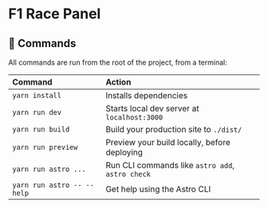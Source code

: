 # F1 Race Panel

## 🧞 Commands

All commands are run from the root of the project, from a terminal:

| Command                    | Action                                           |
| :------------------------- | :----------------------------------------------- |
| `yarn install`             | Installs dependencies                            |
| `yarn run dev`             | Starts local dev server at `localhost:3000`      |
| `yarn run build`           | Build your production site to `./dist/`          |
| `yarn run preview`         | Preview your build locally, before deploying     |
| `yarn run astro ...`       | Run CLI commands like `astro add`, `astro check` |
| `yarn run astro -- --help` | Get help using the Astro CLI                     |
